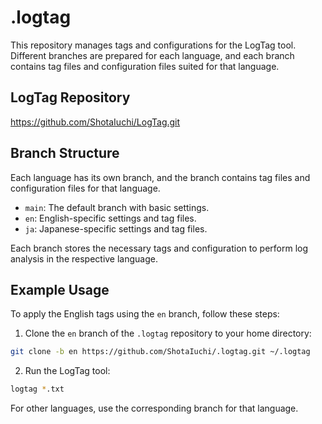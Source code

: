 # .logtag

This repository manages tags and configurations for the LogTag tool. Different branches are prepared for each language, and each branch contains tag files and configuration files suited for that language.

## LogTag Repository

https://github.com/ShotaIuchi/LogTag.git

## Branch Structure

Each language has its own branch, and the branch contains tag files and configuration files for that language.

- `main`: The default branch with basic settings.
- `en`: English-specific settings and tag files.
- `ja`: Japanese-specific settings and tag files.

Each branch stores the necessary tags and configuration to perform log analysis in the respective language.

## Example Usage

To apply the English tags using the `en` branch, follow these steps:

1. Clone the `en` branch of the `.logtag` repository to your home directory:

```sh
git clone -b en https://github.com/ShotaIuchi/.logtag.git ~/.logtag
```

2. Run the LogTag tool:

```sh
logtag *.txt
```

For other languages, use the corresponding branch for that language.
